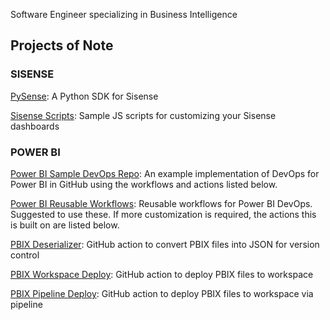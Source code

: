 Software Engineer specializing in Business Intelligence

## Projects of Note

### SISENSE

[PySense](https://github.com/nathangiusti/pysense): A Python SDK for Sisense

[Sisense Scripts](https://github.com/nathangiusti/Sisense): Sample JS scripts for customizing your Sisense dashboards

### POWER BI

[Power BI Sample DevOps Repo](https://github.com/nathangiusti/Power-BI-Sample-VC-Repo): An example implementation of DevOps for Power BI in GitHub using the workflows and actions listed below. 

[Power BI Reusable Workflows](https://github.com/nathangiusti/Power-BI-Reusable-Workflows): Reusable workflows for Power BI DevOps. Suggested to use these. If more customization is required, the actions this is built on are listed below. 

[PBIX Deserializer](https://github.com/nathangiusti/Power-BI-VC-Utils): GitHub action to convert PBIX files into JSON for version control

[PBIX Workspace Deploy](https://github.com/nathangiusti/Power-BI-Workspace-Deploy): GitHub action to deploy PBIX files to workspace

[PBIX Pipeline Deploy](https://github.com/nathangiusti/Power-BI-Pipeline-Deploy): GitHub action to deploy PBIX files to workspace via pipeline
